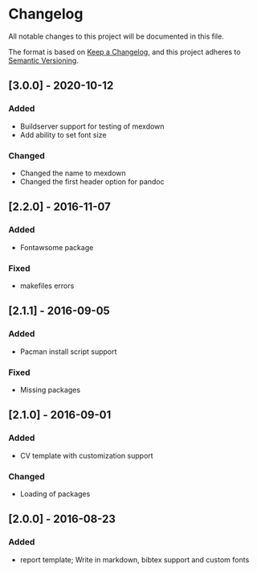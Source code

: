 # Changelog
All notable changes to this project will be documented in this file.

The format is based on [Keep a Changelog](https://keepachangelog.com/en/1.0.0/),
and this project adheres to [Semantic Versioning](https://semver.org/spec/v2.0.0.html).

## [3.0.0] - 2020-10-12
### Added
-   Buildserver support for testing of mexdown
-   Add ability to set font size
### Changed
-   Changed the name to mexdown
-   Changed the first header option for pandoc

## [2.2.0] - 2016-11-07
### Added
-   Fontawsome package
### Fixed
-   makefiles errors

## [2.1.1] - 2016-09-05
### Added
-   Pacman install script support
### Fixed
-   Missing packages

## [2.1.0] - 2016-09-01
### Added
-   CV template with customization support
### Changed
-   Loading of packages

## [2.0.0] - 2016-08-23
### Added
-   report template; Write in markdown, bibtex support and custom fonts
